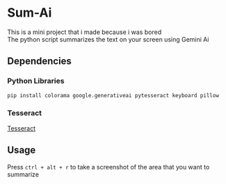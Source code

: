 # Sum-Ai

This is a mini project that i made because i was bored <br/>
The python script summarizes the text on your screen using Gemini Ai

## Dependencies

### Python Libraries

```bash
pip install colorama google.generativeai pytesseract keyboard pillow
```

### Tesseract

[Tesseract](https://github.com/tesseract-ocr/tesseract)

## Usage

Press ``ctrl + alt + r`` to take a screenshot of the area that you want to summarize
